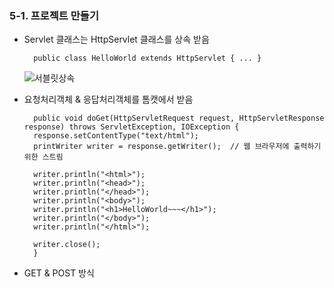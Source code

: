 ### 5-1. 프로젝트 만들기

- Servlet 클래스는 HttpServlet 클래스를 상속 받음

	    public class HelloWorld extends HttpServlet { ... }
	
	![서블릿상속](https://lh3.googleusercontent.com/_3luH0Gys1Yc0ZtshIBX2064rO6AO1QJxn-9V5O0LfvYwm0Cab5G0Limir-Fb-RpLd-PR7G5tXA)

- 요청처리객체 & 응답처리객체를 톰캣에서 받음

	    public void doGet(HttpServletRequest request, HttpServletResponse response) throws ServletException, IOException { 
		response.setContentType("text/html");
		printWriter writer = response.getWriter();  // 웹 브라우저에 출력하기 위한 스트림
		
		writer.println("<html>");
		writer.println("<head>");
		writer.println("</head>");
		writer.println("<body>");
		writer.println("<h1>HelloWorld~~~</h1>");
		writer.println("</body>");
		writer.println("</html>");
		
		writer.close();
		}

- GET & POST 방식


<!--stackedit_data:
eyJoaXN0b3J5IjpbMTY3ODQzMTgxNSwtMjA4ODc0NjYxMl19
-->